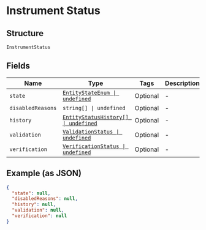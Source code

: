 
# Instrument Status

## Structure

`InstrumentStatus`

## Fields

| Name | Type | Tags | Description |
|  --- | --- | --- | --- |
| `state` | [`EntityStateEnum \| undefined`](../../doc/models/entity-state-enum.md) | Optional | - |
| `disabledReasons` | `string[] \| undefined` | Optional | - |
| `history` | [`EntityStatusHistory[] \| undefined`](../../doc/models/entity-status-history.md) | Optional | - |
| `validation` | [`ValidationStatus \| undefined`](../../doc/models/validation-status.md) | Optional | - |
| `verification` | [`VerificationStatus \| undefined`](../../doc/models/verification-status.md) | Optional | - |

## Example (as JSON)

```json
{
  "state": null,
  "disabledReasons": null,
  "history": null,
  "validation": null,
  "verification": null
}
```

